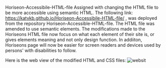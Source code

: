 Horiseon-Accessibile-HTML-file
Assigned with changing the HTML file to be more accessible using semantic HTML. The following link: https://katykb.github.io/Horiseon-Accessibile-HTML-file/ , was deployed from the repository Horiseon-Accessible-HTML-file. The HTML file was amended to use semantic elements. The modifications made to the Horiseons HTML file now focus on what each element of their site is, or gives elements meaning and not only design function. In addiiton, Horiseons page will now be easier for screen readers and devices used by persons' with disabilities to follow.

Here is the web view of the modified HTML and CSS files:
<image src="Screenshot.Horiseon.Web.jpg" alt= websit preview>
